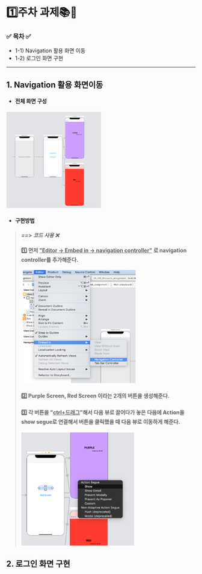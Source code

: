 # 1️⃣주차 과제📚🍎

### ✅ 목차 ✅

- 1-1) Navigation 활용 화면 이동
- 1-2) 로그인 화면 구현

-----------



## 1. Navigation 활용 화면이동



- #### 전체 화면 구성

<div style="text-align:left;">
  <img style="height:50%; width:50%;" src="./images/firstAssignment01FullShot.png">
</div>



- #### 구현방법

> ***==> 코드 사용 ❌***
>
> #### 1️⃣ 먼저 <u>"Editor -> Embed in -> navigation controller"</u> 로 navigation controller를 추가해준다. 
>
> <div style="text-align:left;">
> <img style="max-height:100%; max-width:100%;">
> <img src="./images/howtoEmbedInNavigationController.png" width="300" height="300">
> </div>
>
> 
>
>
> #### 2️⃣ Purple Screen, Red Screen 이라는 2개의 버튼을 생성해준다.
>
> 
>
> #### 3️⃣ 각 버튼을 "<u>ctrl+드래그</u>"해서 다음 뷰로 끌어다가 놓은 다음에 Action을 show segue로 연결해서 버튼을 클릭했을 때 다음 뷰로 이동하게 해준다.
>
> <div style="text-align:left;">
> <img src="./images/howtomakeActionSegue.png" width="300" height="300">
> </div>







## 2. 로그인 화면 구현

